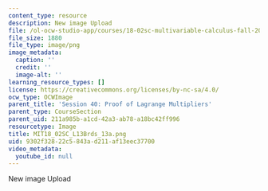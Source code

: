 ```yaml
---
content_type: resource
description: New image Upload
file: /ol-ocw-studio-app/courses/18-02sc-multivariable-calculus-fall-2010/9302f32822c5843ad211af13eec37700_MIT18_02SC_L13Brds_13a.png
file_size: 1880
file_type: image/png
image_metadata:
  caption: ''
  credit: ''
  image-alt: ''
learning_resource_types: []
license: https://creativecommons.org/licenses/by-nc-sa/4.0/
ocw_type: OCWImage
parent_title: 'Session 40: Proof of Lagrange Multipliers'
parent_type: CourseSection
parent_uid: 211a985b-a1cd-42a3-ab78-a18bc42ff996
resourcetype: Image
title: MIT18_02SC_L13Brds_13a.png
uid: 9302f328-22c5-843a-d211-af13eec37700
video_metadata:
  youtube_id: null
---
```

New image Upload